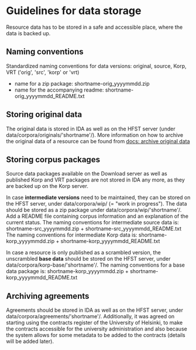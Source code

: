 # Guidelines for data storage
Resource data has to be stored in a safe and accessible place, where the data is backed up.

## Naming conventions
Standardized naming conventions for data versions: original, source, Korp, VRT ('orig', 'src', 'korp' or 'vrt)
- name for a zip package: shortname-orig_yyyymmdd.zip
- name for the accompanying readme: shortname-orig_yyyymmdd_README.txt

## Storing original data
The original data is stored in IDA as well as on the HFST server (under data/corpora/originals/'shortname'/). 
More information on how to archive the original data of a resource can be found from [docs: archive original data](https://github.com/CSCfi/Kielipankki-utilities/blob/master/docs/howto_archive_original_data.md)

## Storing corpus packages
Source data packages available on the Download server as well as published Korp and VRT packages are not stored in IDA any more, as they are backed up on the Korp server.

In case **intermediate versions** need to be maintained, they can be stored on the HFST server, under data/corpora/wip/ (= "work in progress").
The data should be stored as a zip package under data/corpora/wip/'shortname'/. Add a README file containing corpus information and an explanation of the current status.
The naming conventions for intermediate source data is:  shortname-src_yyyymmdd.zip + shortname-src_yyyymmdd_README.txt
The naming conventions for intermediate Korp data is:  shortname-korp_yyyymmdd.zip + shortname-korp_yyyymmdd_README.txt

In case a resource is only published as a scrambled version, the unscrambled **base data** should be stored on the HFST server, 
under data/corpora/korp-base/'shortname'/.
The naming conventions for a base data package is: shortname-korp_yyyymmdd.zip + shortname-korp_yyyymmdd_README.txt


## Archiving agreements
Agreements should be stored in IDA as well as on the HFST server, under data/corpora/agreements/'shortname'/. 
Additionally, it was agreed on starting using the contracts register of the University of Helsinki, 
to make the contracts accessible for the university administration and also because the system allows 
for some metadata to be added to the contracts (details will be added later).

